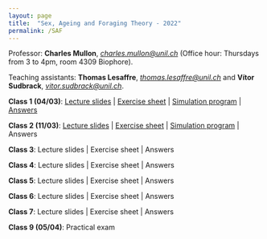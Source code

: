 ```yaml
---
layout: page
title:  "Sex, Ageing and Foraging Theory - 2022"
permalink: /SAF
---
```



Professor: **Charles Mullon**, *charles.mullon@unil.ch* (Office hour: Thursdays from 3 to 4pm, room 4309 Biophore). 

Teaching assistants: **Thomas Lesaffre**, *thomas.lesaffre@unil.ch* and **Vítor Sudbrack**, *vitor.sudbrack@unil.ch*. 


**Class 1 (04/03)**: [Lecture slides](/docs/slides1-2022.pdf)  \|  [Exercise sheet](/docs/sheet1-2022.pdf)  \|  [Simulation program](/docs/code1-2022.R)  \|  [Answers](/docs/answers1-2022.zip)

**Class 2 (11/03)**:  [Lecture slides](/docs/slides2-2022.pdf)  \|  [Exercise sheet](/docs/sheet2-2022.pdf)  \|  [Simulation program](/docs/code2-2022.R)  \|  Answers

**Class 3**: Lecture slides  \|  Exercise sheet  \|  Answers

**Class 4**: Lecture slides  \|  Exercise sheet  \|  Answers

**Class 5**: Lecture slides  \|  Exercise sheet  \|  Answers

**Class 6**: Lecture slides  \|  Exercise sheet  \|  Answers

**Class 7**: Lecture slides  \|  Exercise sheet  \|  Answers

**Class 9 (05/04)**: Practical exam


